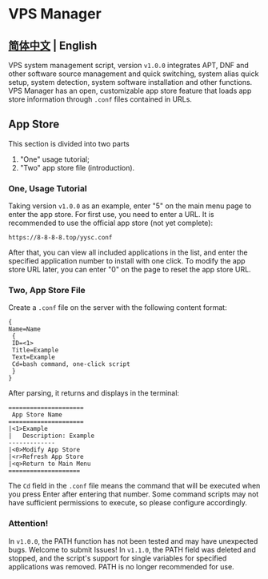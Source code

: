 # VPS Manager
## [简体中文](https://github.com/yzh118/vpsmanager) | English
VPS system management script, version `v1.0.0` integrates APT, DNF and other software source management and quick switching, system alias quick setup, system detection, system software installation and other functions.
VPS Manager has an open, customizable app store feature that loads app store information through `.conf` files contained in URLs.
## App Store
This section is divided into two parts
1. "One" usage tutorial;
2. "Two" app store file (introduction).
### One, Usage Tutorial
Taking version `v1.0.0` as an example, enter "5" on the main menu page to enter the app store. For first use, you need to enter a URL. It is recommended to use the official app store (not yet complete):
```
https://8-8-8-8.top/yysc.conf
```
After that, you can view all included applications in the list, and enter the specified application number to install with one click.
To modify the app store URL later, you can enter "0" on the page to reset the app store URL.
### Two, App Store File
Create a `.conf` file on the server with the following content format:
```
{
Name=Name
 {
 ID=<1>
 Title=Example
 Text=Example
 Cd=bash command, one-click script
 }
}
```
After parsing, it returns and displays in the terminal:
```
=====================
 App Store Name
=====================
|<1>Example
|   Description: Example
-------------
|<0>Modify App Store
|<r>Refresh App Store
|<q>Return to Main Menu
====================
```
The `Cd` field in the `.conf` file means the command that will be executed when you press Enter after entering that number. Some command scripts may not have sufficient permissions to execute, so please configure accordingly.
### Attention!
In `v1.0.0`, the PATH function has not been tested and may have unexpected bugs. Welcome to submit Issues!
In `v1.1.0`, the PATH field was deleted and stopped, and the script's support for single variables for specified applications was removed. PATH is no longer recommended for use.
